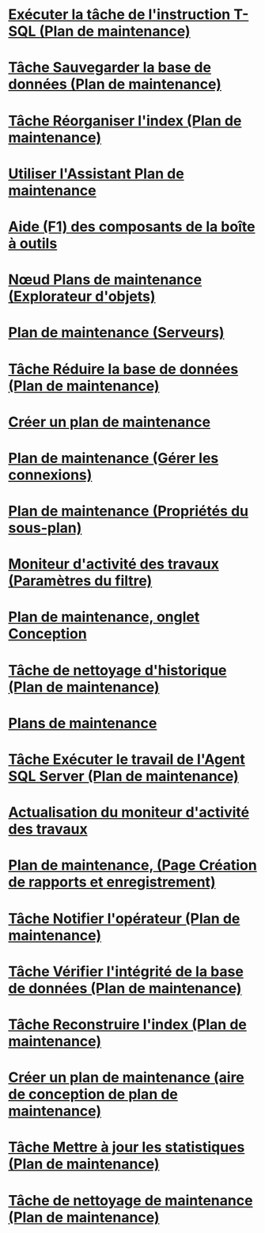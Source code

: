 # [Exécuter la tâche de l'instruction T-SQL (Plan de maintenance)](execute-t-sql-statement-task-maintenance-plan.md)
# [Tâche Sauvegarder la base de données (Plan de maintenance)](back-up-database-task-maintenance-plan.md)
# [Tâche Réorganiser l'index (Plan de maintenance)](reorganize-index-task-maintenance-plan.md)
# [Utiliser l'Assistant Plan de maintenance](use-the-maintenance-plan-wizard.md)
# [Aide (F1) des composants de la boîte à outils](toolbox-component-f1-help.md)
# [Nœud Plans de maintenance (Explorateur d'objets)](maintenance-plans-node-object-explorer.md)
# [Plan de maintenance (Serveurs)](maintenance-plan-servers.md)
# [Tâche Réduire la base de données (Plan de maintenance)](shrink-database-task-maintenance-plan.md)
# [Créer un plan de maintenance](create-a-maintenance-plan.md)
# [Plan de maintenance (Gérer les connexions)](maintenance-plan-manage-connections.md)
# [Plan de maintenance (Propriétés du sous-plan)](maintenance-plan-subplan-properties.md)
# [Moniteur d'activité des travaux (Paramètres du filtre)](job-activity-monitor-filter-settings.md)
# [Plan de maintenance, onglet Conception](maintenance-plan-design-tab.md)
# [Tâche de nettoyage d'historique (Plan de maintenance)](history-cleanup-task-maintenance-plan.md)
# [Plans de maintenance](maintenance-plans.md)
# [Tâche Exécuter le travail de l'Agent SQL Server (Plan de maintenance)](execute-sql-server-agent-job-task-maintenance-plan.md)
# [Actualisation du moniteur d'activité des travaux](job-activity-monitor-refresh.md)
# [Plan de maintenance, (Page Création de rapports et enregistrement)](maintenance-plan-reporting-and-logging-page.md)
# [Tâche Notifier l'opérateur (Plan de maintenance)](notify-operator-task-maintenance-plan.md)
# [Tâche Vérifier l'intégrité de la base de données (Plan de maintenance)](check-database-integrity-task-maintenance-plan.md)
# [Tâche Reconstruire l'index (Plan de maintenance)](rebuild-index-task-maintenance-plan.md)
# [Créer un plan de maintenance (aire de conception de plan de maintenance)](create-a-maintenance-plan-maintenance-plan-design-surface.md)
# [Tâche Mettre à jour les statistiques (Plan de maintenance)](update-statistics-task-maintenance-plan.md)
# [Tâche de nettoyage de maintenance (Plan de maintenance)](maintenance-cleanup-task-maintenance-plan.md)
